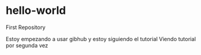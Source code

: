 # hello-world
First Repository


Estoy empezando a usar gibhub
y estoy siguiendo el tutorial
Viendo tutorial por segunda vez
